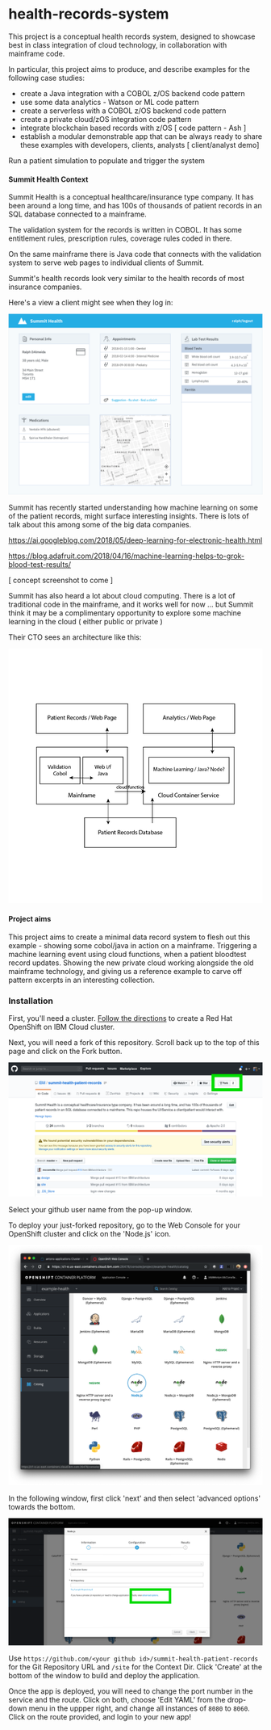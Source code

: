 # health-records-system

This project is a conceptual health records system, designed to showcase best in class integration of cloud technology, in collaboration with mainframe code.

In particular, this project aims to produce, and describe examples for the following case studies:

- create a Java integration with a COBOL z/OS backend code pattern
- use some data analytics - Watson or ML code pattern
- create a serverless with a COBOL z/OS backend code pattern
- create a private cloud/zOS integration code pattern
- integrate blockchain based records with z/OS [ code pattern - Ash ]
- establish a modular demonstrable app that can be always ready to share these examples with developers, clients, analysts [ client/analyst demo]

Run a patient simulation to populate and trigger the system

#### Summit Health Context

Summit Health is a conceptual healthcare/insurance type company. It has been around a long time, and has 100s of thousands of patient records in an SQL database connected to a mainframe.

The validation system for the records is written in COBOL. It has some entitlement rules, prescription rules, coverage rules coded in there.

On the same mainframe there is Java code that connects with the validation system to serve web pages to individual clients of Summit.

Summit's health records look very similar to the health records of most insurance companies.

Here's a view a client might see when they log in:

![screenshot](./design/mockup.png)

Summit has recently started understanding how machine learning on some of the patient records, might surface interesting insights. There is lots of talk about this among some of the big data companies.

https://ai.googleblog.com/2018/05/deep-learning-for-electronic-health.html

https://blog.adafruit.com/2018/04/16/machine-learning-helps-to-grok-blood-test-results/

[ concept screenshot to come ]

Summit has also heard a lot about cloud computing. There is a lot of traditional code in the mainframe, and it works well for now ... but Summit think it may be a complimentary opportunity to explore some machine learning in the cloud ( either public or private )

Their CTO sees an architecture like this:

![architecture](./design/architecture@2x.png)

#### Project aims

This project aims to create a minimal data record system to flesh out this example - showing some cobol/java in action on a mainframe. Triggering a machine learning event using cloud functions, when a patient bloodtest record updates. Showing the new private cloud working alongside the old mainframe technology, and giving us a reference example to carve off pattern excerpts in an interesting collection.

### Installation

First, you'll need a cluster. [Follow the directions](https://cloud.ibm.com/docs/containers?topic=containers-openshift_tutorial#openshift_create_cluster) to create a Red Hat OpenShift on IBM Cloud cluster.

Next, you will need a fork of this repository. Scroll back up to the top of this page and click on the Fork button.

![fork](./images/fork.png)

Select your github user name from the pop-up window.

To deploy your just-forked repository, go to the Web Console for your OpenShift cluster and click on the 'Node.js' icon.

![node](./images/node.png)

In the following window, first click 'next' and then select 'advanced options' towards the bottom.

![config](./images/config.png)

Use `https://github.com/<your github id>/summit-health-patient-records` for the Git Repository URL and `/site` for the Context Dir. Click 'Create' at the bottom of the window to build and deploy the application.

Once the app is deployed, you will need to change the port number in the service and the route.  Click on both, choose 'Edit YAML' from the drop-down menu in the uppper right, and change all instances of `8080` to `8060`. Click on the route provided, and login to your new app!
